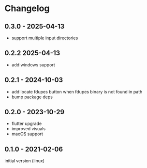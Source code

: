 # Changelog

## 0.3.0 - 2025-04-13

* support multiple input directories

## 0.2.2 2025-04-13

* add windows support 

## 0.2.1 - 2024-10-03

* add locate fdupes button when fdupes binary is not found in path
* bump package deps

## 0.2.0 - 2023-10-29

* flutter upgrade
* improved visuals
* macOS support

## 0.1.0 - 2021-02-06

initial version (linux)